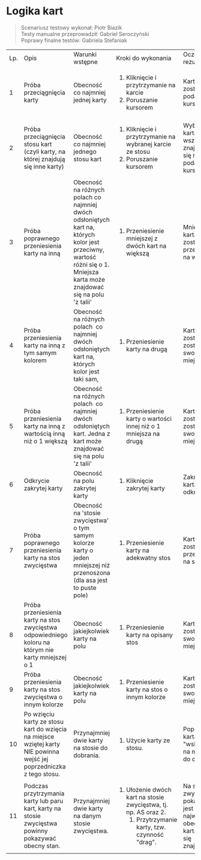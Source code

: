 # Logika kart

>Scenariusz testowy wykonał: Piotr Biazik  
Testy manualne przeprowadził: Gabriel Seroczyński  
Poprawy finalne testów: Gabriela Stefaniak

<table>
    <tbody>
    <tr>
        <td>Lp.</td>
        <td>Opis</td>
        <td>Warunki wstępne</td>
        <td>Kroki do wykonania</td>
        <td>Oczekiwany rezultat</td>
        <td>Uzyskany rezultat</td>
    </tr>
    <tr>
        <td>1</td>
        <td>Próba przeciągnięcia karty</td>
        <td>Obecność co najmniej jednej karty</td>
        <td>
            <ol>
                <li>Kliknięcie i przytrzymanie na karcie</li>
                <li>Poruszanie kursorem</li>
            </ol>
        </td>
        <td>Karta zostaje podąża za kursorem&nbsp;</td>
        <td><strong>Zgodny z oczekiwaniami</strong></td>
    </tr>
    <tr>
        <td>2</td>
        <td>Próba przeciągnięcia stosu kart (czyli karty, na której znajdują się inne karty)</td>
        <td>Obecność co najmniej jednego stosu kart</td>
        <td>
            <ol>
                <li>Kliknięcie i przytrzymanie na wybranej karcie ze stosu</li>
                <li>Poruszanie kursorem</li>
            </ol>
        </td>
        <td>Wybrana karta i wszystkie znajdujące się nad nią podążają za kursorem&nbsp;</td>
        <td><strong>Zgodny z oczekiwaniami</strong></td>
    </tr>
    <tr>
        <td>3</td>
        <td>Próba poprawnego przeniesienia karty na inną</td>
        <td>Obecność na różnych polach co najmniej dwóch odsłoniętych kart na, których kolor jest przeciwny, wartość
            różni się o 1. Mniejsza karta może znajdować się na polu 'z talii'
        </td>
        <td>
            <ol>
                <li>Przeniesienie mniejszej z dwóch kart na większą</li>
            </ol>
        </td>
        <td>Mniejsza karta zostaje przeniesiona na większą</td>
        <td><strong>Zgodny z oczekiwaniami</strong></td>
    </tr>
    <tr>
        <td>4</td>
        <td>Próba przeniesienia karty na inną z tym samym kolorem</td>
        <td>Obecność na różnych polach &nbsp;co najmniej dwóch odsłoniętych kart na, których kolor jest taki sam,</td>
        <td>
            <ol>
                <li>Przeniesienie karty na drugą</li>
            </ol>
        </td>
        <td>Karta zostaje zostaje na swoim miejscu</td>
        <td><strong>Zgodny z oczekiwaniami</strong></td>
    </tr>
    <tr>
        <td>5</td>
        <td>Próba przeniesienia karty na inną z wartością inną niż o 1 większą</td>
        <td>Obecność na różnych polach &nbsp;co najmniej dwóch odsłoniętych kart. Jedna z kart może znajdować się na
            polu 'z talii'
        </td>
        <td>
            <ol>
                <li>Przeniesienie karty o wartości innej niż o 1 mniejsza na drugą</li>
            </ol>
        </td>
        <td>Karta zostaje zostaje na swoim miejscu</td>
        <td><strong>Zgodny z oczekiwaniami</strong></td>
    </tr>
    <tr>
        <td>6</td>
        <td>Odkrycie zakrytej karty</td>
        <td>Obecność na polu zakrytej karty</td>
        <td>
            <ol>
                <li>Kliknięcie zakrytej karty</li>
            </ol>
        </td>
        <td>Zakryta karta się odkrywa</td>
        <td><strong>Zgodny z oczekiwaniami</strong></td>
    </tr>
    <tr>
        <td>7</td>
        <td>Próba poprawnego przeniesienia karty na stos zwycięstwa</td>
        <td>Obecność na 'stosie zwycięstwa' o tym samym kolorze karty o jeden mniejszej niż przenoszona (dla asa jest to
            puste pole)
        </td>
        <td>
            <ol>
                <li>Przeniesienie karty na adekwatny stos</li>
            </ol>
        </td>
        <td>Karta zostaje przeniesiona na stos</td>
        <td><strong>Zgodny z oczekiwaniami</strong></td>
    </tr>
    <tr>
        <td>8</td>
        <td>Próba przeniesienia<i> </i>karty na stos zwycięstwa odpowiedniego koloru na którym nie karty mniejszej o 1
        </td>
        <td>Obecność jakiejkolwiek karty na polu</td>
        <td>
            <ol>
                <li>Przeniesienie karty na opisany stos</li>
            </ol>
        </td>
        <td>Karta zostaje na swoim miejscu</td>
        <td><strong>Zgodny z oczekiwaniami</strong></td>
    </tr>
    <tr>
        <td>9</td>
        <td>Próba przeniesienia<i> </i>karty na stos zwycięstwa o innym kolorze</td>
        <td>Obecność jakiejkolwiek karty na polu</td>
        <td>
            <ol>
                <li>Przeniesienie karty na stos o innym kolorze</li>
            </ol>
        </td>
        <td>Karta zostaje na swoim miejscu</td>
        <td><strong>Zgodny z oczekiwaniami</strong></td>
    </tr>
    <tr>
        <td>10</td>
        <td>Po wzięciu karty ze stosu kart do wzięcia na miejsce wziętej karty NIE powinna wejść jej poprzedniczka z tego
            stosu.
        </td>
        <td>Przynajmniej dwie karty na stosie do dobrania.</td>
        <td>
            <ol>
                <li>Użycie karty ze stosu.</li>
            </ol>
        </td>
        <td>Poprzednia karta "wskakuje" na miejsce do dobrania.</td>
        <td><strong>Zgodny z oczekiwaniami</strong></td>
    </tr>
    <tr>
        <td>11</td>
        <td>Podczas przytrzymania karty lub paru kart, karty na stosie zwycięstwa powinny pokazywać obecny stan.</td>
        <td>Przynajmniej dwie karty na danym stosie zwycięstwa.</td>
        <td>
            <ol>
                <li>Ułożenie dwóch kart na stosie zwycięstwa, tj. np. AS oraz 2.
                    <ol>
                        <li>Przytrzymanie karty, tzw. czynność "drag".</li>
                    </ol>
                </li>
            </ol>
        </td>
        <td>Na stosie zwycięstwa pokazywana jest najwyższa obecnie karta na nim się znajdująca.</td>
        <td><strong>Zgodny z oczekiwaniami</strong></td>
    </tr>
    </tbody>
</table>
